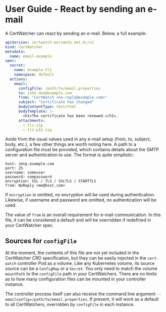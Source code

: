 # User Guide - React by sending an e-mail

A CertWatcher can react by sending an e-mail. Below, a full example:

```yaml
apiVersion: certwatch.morimoto.net.br/v1
kind: CertWatcher
metadata:
  name: email-example
spec:
  secret:
    name: example-tls
    namespace: default
  actions:
    email:
      configFile: /path/to/email.properties
      to: john.doe@example.com
      from: "CertWatch <no-reply@example.com>"
      subject: "Certificate has changed"
      bodyContentType: text/html
      bodyTemplate: |-
        <h1>The certificate has been renewed.</h1>.
      attachments:
        - tls.zip
        - tls.p12.zip
```

Aside from the usual values used in any e-mail setup (from, to, subject, body, etc.), a few other things are worth noting here. A path to a configuration file must be provided, which contains details about the SMTP server and authentication to use. The format is quite simplistic:

```
host: smtp.example.com
port: 25
username: someuser
password: sompassword
encryption: SSL / TLS / SSLTLS / STARTTLS
from: NoReply <me@host.com>
```

If `encryption` is omitted, no encryption will be used during authentication. Likewise, if username and password are omitted, no authentication will be used.

The value of `from` is an overall requirement for e-mail communication. In this file, it can be considered a default and will be overridden if redefined in your CertWatcher spec.

## Sources for `configFile`

At the moment, the contents of this file are not yet included in the CertWatcher CRD specification, but they can be easily injected in the `cert-watch` controller Pod as a volume.  Like any Kubernetes volume, its source source can be a `ConfigMap` or a `Secret`. You only need to match the volume `mountPath` to the `configFile` path in your CertWatchers. There are no limits as to how many configuration files can be mounted in your controller instance.

The controller process itself can also receive the command line argument `--emailconfig=/path/to/email.properties`. If present, it will work as a default to all CertWatchers, overridden by `configFile` in each instance.
